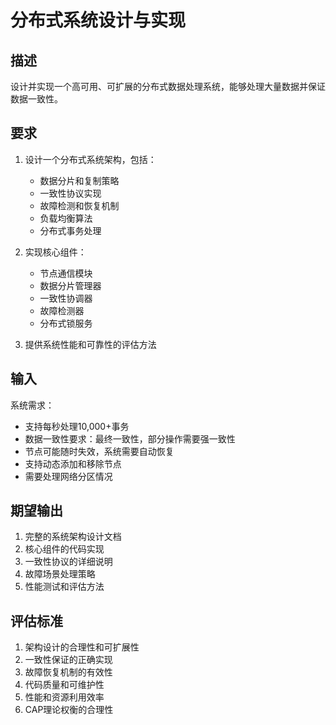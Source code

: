 # 分布式系统设计与实现

## 描述
设计并实现一个高可用、可扩展的分布式数据处理系统，能够处理大量数据并保证数据一致性。

## 要求
1. 设计一个分布式系统架构，包括：
   - 数据分片和复制策略
   - 一致性协议实现
   - 故障检测和恢复机制
   - 负载均衡算法
   - 分布式事务处理

2. 实现核心组件：
   - 节点通信模块
   - 数据分片管理器
   - 一致性协调器
   - 故障检测器
   - 分布式锁服务

3. 提供系统性能和可靠性的评估方法

## 输入
系统需求：
- 支持每秒处理10,000+事务
- 数据一致性要求：最终一致性，部分操作需要强一致性
- 节点可能随时失效，系统需要自动恢复
- 支持动态添加和移除节点
- 需要处理网络分区情况

## 期望输出
1. 完整的系统架构设计文档
2. 核心组件的代码实现
3. 一致性协议的详细说明
4. 故障场景处理策略
5. 性能测试和评估方法

## 评估标准
1. 架构设计的合理性和可扩展性
2. 一致性保证的正确实现
3. 故障恢复机制的有效性
4. 代码质量和可维护性
5. 性能和资源利用效率
6. CAP理论权衡的合理性